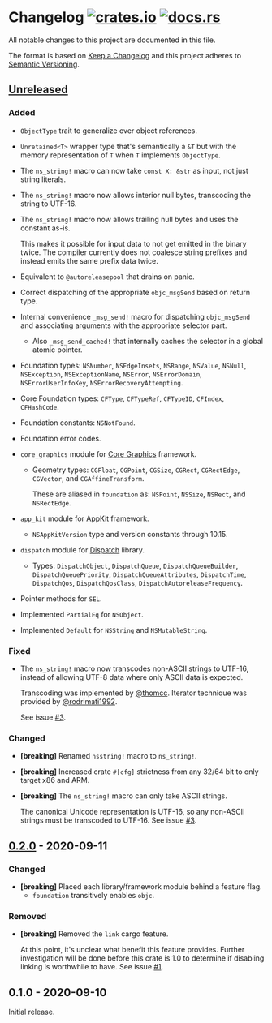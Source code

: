 # Changelog [![crates.io][crate-badge]][crate] [![docs.rs][docs-badge]][crate]

All notable changes to this project are documented in this file.

The format is based on [Keep a Changelog] and this project adheres to
[Semantic Versioning].

## [Unreleased]

### Added

- `ObjectType` trait to generalize over object references.

- `Unretained<T>` wrapper type that's semantically a `&T` but with the memory
  representation of `T` when `T` implements `ObjectType`.

- The `ns_string!` macro can now take `const X: &str` as input, not just string
  literals.

- The `ns_string!` macro now allows interior null bytes, transcoding the string
  to UTF-16.

- The `ns_string!` macro now allows trailing null bytes and uses the constant
  as-is.

  This makes it possible for input data to not get emitted in the binary twice.
  The compiler currently does not coalesce string prefixes and instead emits the
  same prefix data twice.

- Equivalent to `@autoreleasepool` that drains on panic.

- Correct dispatching of the appropriate `objc_msgSend` based on return type.

- Internal convenience `_msg_send!` macro for dispatching `objc_msgSend` and
  associating arguments with the appropriate selector part.

  - Also `_msg_send_cached!` that internally caches the selector in a global
    atomic pointer.

- Foundation types: `NSNumber`, `NSEdgeInsets`, `NSRange`, `NSValue`, `NSNull`,
  `NSException`, `NSExceptionName`, `NSError`, `NSErrorDomain`, `NSErrorUserInfoKey`, `NSErrorRecoveryAttempting`.

- Core Foundation types: `CFType`, `CFTypeRef`, `CFTypeID`, `CFIndex`,
  `CFHashCode`.

- Foundation constants: `NSNotFound`.

- Foundation error codes.

- `core_graphics` module for [Core Graphics](https://developer.apple.com/documentation/coregraphics)
  framework.

  - Geometry types: `CGFloat`, `CGPoint`, `CGSize`, `CGRect`, `CGRectEdge`,
    `CGVector`, and `CGAffineTransform`.

    These are aliased in `foundation` as: `NSPoint`, `NSSize`, `NSRect`, and
    `NSRectEdge`.

- `app_kit` module for [AppKit](https://developer.apple.com/documentation/appkit)
  framework.

  - `NSAppKitVersion` type and version constants through 10.15.

- `dispatch` module for [Dispatch](https://developer.apple.com/documentation/dispatch)
  library.

  - Types: `DispatchObject`, `DispatchQueue`, `DispatchQueueBuilder`,
    `DispatchQueuePriority`, `DispatchQueueAttributes`, `DispatchTime`,
    `DispatchQos`, `DispatchQosClass`, `DispatchAutoreleaseFrequency`.

- Pointer methods for `SEL`.

- Implemented `PartialEq` for `NSObject`.

- Implemented `Default` for `NSString` and `NSMutableString`.

### Fixed

- The `ns_string!` macro now transcodes non-ASCII strings to UTF-16, instead of
  allowing UTF-8 data where only ASCII data is expected.

  Transcoding was implemented by [@thomcc]. Iterator technique was provided by
  [@rodrimati1992].

  See issue [#3].

### Changed

- **\[breaking\]** Renamed `nsstring!` macro to `ns_string!`.

- **\[breaking\]** Increased crate `#[cfg]` strictness from any 32/64 bit to
  only target x86 and ARM.

- **\[breaking\]**  The `ns_string!` macro can only take ASCII strings.

  The canonical Unicode representation is UTF-16, so any non-ASCII strings must
  be transcoded to UTF-16. See issue [#3].

## [0.2.0] - 2020-09-11

### Changed

- **\[breaking\]** Placed each library/framework module behind a feature flag.
  - `foundation` transitively enables `objc`.

### Removed

- **\[breaking\]** Removed the `link` cargo feature.

  At this point, it's unclear what benefit this feature provides. Further
  investigation will be done before this crate is 1.0 to determine if disabling
  linking is worthwhile to have. See issue [#1].

## 0.1.0 - 2020-09-10

Initial release.

[crate]:       https://crates.io/crates/fruity
[crate-badge]: https://img.shields.io/crates/v/fruity.svg
[docs]:        https://docs.rs/fruity
[docs-badge]:  https://docs.rs/fruity/badge.svg

[Keep a Changelog]:    http://keepachangelog.com/en/1.0.0/
[Semantic Versioning]: http://semver.org/spec/v2.0.0.html

[@thomcc]: https://github.com/thomcc
[@rodrimati1992]: https://github.com/rodrimati1992

[#3]: https://github.com/nvzqz/fruity/issues/3
[#1]: https://github.com/nvzqz/fruity/issues/1

[Unreleased]: https://github.com/nvzqz/fruity/compare/v0.2.0...HEAD
[0.2.0]:      https://github.com/nvzqz/fruity/compare/v0.1.0...v0.2.0

